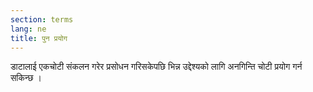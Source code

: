 ```yaml
---
section: terms
lang: ne
title: पुन प्रयोग 
---
```


डाटालाई एकचोटी संकलन गरेर प्रसोधन गरिसकेपछि भिन्न उद्देश्यको लागि अनगिन्ति चोटी प्रयोग गर्न सकिन्छ ।

